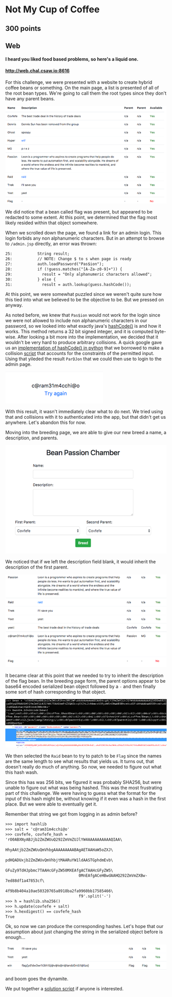 # Not My Cup of Coffee
## 300 points
## Web

#### I heard you liked food based problems, so here's a liquid one.
#### http://web.chal.csaw.io:8616

For this challenge, we were presented with a website to create hybrid coffee
beans or something. On the main page, a list is presented of all of the root
bean types. We're going to call them the root types since they don't have any
parent beans.

![IMG 1](img/img1.png)

We did notice that a bean called flag was present, but appeared to be redacted
to some extent. At this point, we determined that the flag most likely resided
within that object somewhere. 

When we scrolled down the page, we found a link for an admin login. This login
forbids any non alphanumeric characters. But in an attempt to browse to 
`/admin.jsp` directly, an error was thrown:

```
25:           String result;
26:           // NOTE: Change $ to s when page is ready
27:           auth.loadPassword("Pas$ion");
28:           if (!guess.matches("[A-Za-z0-9]+")) {
29:             result = "Only alphanumeric characters allowed";
30:           } else {
31:             result = auth.lookup(guess.hashCode());
```

At this point, we were somewhat puzzled since we weren't quite sure how this 
tied into what we believed to be the objective to be. But we pressed on anyway.

As noted before, we knew that `Pas$ion` would not work for the login since we
were not allowed to include non alphanumeric characters in our password, so we
looked into what exactly java's [hashCode()](https://en.wikipedia.org/wiki/Java_hashCode()) is and how it works. 
This method returns a 32 bit signed integer, and it is computed byte-wise.
After looking a bit more into the implementation, we decided that it wouldn't 
be very hard to produce arbitrary collisions. A quick google gave us an
[implementation of hashCode() in python](https://gist.github.com/hanleybrand/5224673) that we borrowed to make a collision
[script](/hascode_collider.py) that accounts for the constraints of the permitted 
input. Using that yileded the result `ParDJon` that we could then use to login
to the admin page.

![IMG 2](img/img2.png)

With this result, it wasn't immediately clear what to do next. We tried using
that and collisions with it to authenticated into the app, but that didn't
get us anywhere. Let's abandon this for now.

Moving into the breeding page, we are able to give our new breed a name, a
description, and parents. 

![IMG 3](img/img3.png)

We noticed that if we left the description field blank, it would inherit the
description of the first parent. 

![IMG 4](img/img4.png)

It became clear at this point that we needed to try to inherit the description
of the flag bean. In the breeding page form, the parent options appear to be
base64 encoded serialized bean object followed by a `-` and then finally some 
sort of hash corresponding to that object. 

![IMG 5](img/img5.png)
![IMG 6](img/img6.png)

We then selected the `Raid` bean to try to patch to be `Flag` since the names
are the same length to see what results that yields us. It turns out, that
doesn't really do much of anything. So now, we needed to figure out what this
hash wash.

Since this has was 256 bits, we figured it was probably SHA256, but were unable
to figure out what was being hashed. This was the most frustrating part of this
challenge. We were having to guess what the format for the input of this hash
might be, without knowing if it even was a hash in the first place. But we were
able to eventually get it.

Remember that string we got from logging in as admin before?

```
>>> import hashlib
>>> salt = 'c@ram31m4cchi@o'
>>> covfefe, covfefe_hash = 'rO0ABXNyABJjb2ZmZWUuQ292ZmVmZUJlYW4AAAAAAAAAAQIAA\
                                HhyAAtjb2ZmZWUuQmVhbgAAAAAAAAABAgAETAAHaW5oZXJ\
                                pdHQADUxjb2ZmZWUvQmVhbjtMAARuYW1ldAASTGphdmEvb\
                                GFuZy9TdHJpbmc7TAAHcGFyZW50MXEAfgACTAAHcGFyZW5\
                                0MnEAfgACeHBwdAAHQ292ZmVmZXBw-7ed88df1a47853cf\
                                4f9b8b404a10ae50320765a8918ba2fa9960bb17585466\
                                f9'.split('-')
>>> h = hashlib.sha256()
>>> h.update(covfefe + salt)
>>> h.hexdigest() == covfefe_hash
True
```

Ok, so now we can produce the corresponding hashes. Let's hope that our 
assumption about just changing the string in the serialized object before is
enough...

![IMG 7](img/img7.png)

and boom goes the dynamite.

We put together a [solution script](/win.py) if anyone is interested.
